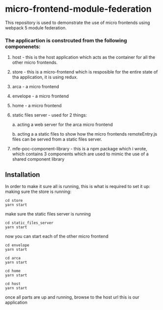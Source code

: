 
# micro-frontend-module-federation
This repository is used to demonstrate the use of micro frontends using webpack 5 module federation. 

### The applicartion is constrcuted from the following componenets:
1. host - this is the host application which acts as the container for all the other micro frontends.

2. store  - this is a micro-frontend which is resposible for the entire state of tha application, it is using redux.
	
3. arca - a micro frontend
	
4. envelope - a micro frontend
	
5. home - a micro frontend
	
6. static files server - used for 2 things:

   a. acting a web server for the arca micro frontend

   b. acting a a static files to show how the micro frontends remoteEntry.js files can be served from a static files server.
		
7. mfe-poc-component-library - this is a npm package which i wrote, which contains 3 components which are used to mimic the use of a shared component library
	


## Installation
In order to make it sure all is running, this is what is required to set it up:
making sure the store is running:
```
cd store
yarn start
```

make sure the static files server is running
```
cd static_files_server
yarn start
```

now you can start each of the other micro frontend
```
cd envelope
yarn start
```

```
cd arca
yarn start
```

```
cd home
yarn start
```

```
cd host
yarn start
```

once all parts are up and running, browse to the host url this is our application
